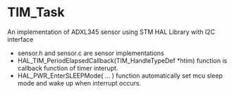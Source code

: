 # TIM_Task
An implementation of ADXL345 sensor using STM HAL Library with I2C interface


* sensor.h and sensor.c are sensor implementations
* HAL_TIM_PeriodElapsedCallback(TIM_HandleTypeDef *htim) function is callback function of timer interupt.
* HAL_PWR_EnterSLEEPMode( ... ) function automatically set mcu sleep mode and wake up when interrupt occurs.
